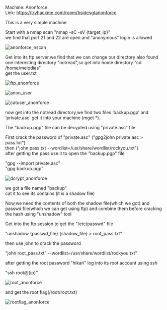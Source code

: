 Machine: Anonforce  
Link: https://tryhackme.com/room/bsidesgtanonforce  

This is a very simple machine  


Start with a nmap scan "nmap -sC -sV {target_ip}"  
we find that port 21 and 22 are open and "anonymous" login is allowed  

![anonforce_nscan](https://github.com/Debang5hu/ctf-writeups/assets/114200360/495fe0ad-f36a-45e0-b109-4a6a47b672a7)

Get into its ftp server,we find that we can change our directory also found one interesting directory "notread",so get into home directory "cd /home/melodias"  
get the user.txt  

![ftp_anonforce](https://github.com/Debang5hu/ctf-writeups/assets/114200360/33098601-de9e-4e90-aed6-c80379a44d51)

![anon_user](https://github.com/Debang5hu/ctf-writeups/assets/114200360/ab13fa98-afb3-4ed2-a425-2ec5db0d8c07)

![catuser_anonforce](https://github.com/Debang5hu/ctf-writeups/assets/114200360/5b29cf68-c50f-4710-bf91-a61a9aa12068)

now get into the notread directory,we find two files ‘backup.pgp’ and ‘private.asc’ get it into your machine (mget *).  

The "backup.pgp" file can be decypted using "private.asc" file

First crack the password of "private.asc" ("gpg2john private.asc > pass.txt")  
then ("john pass.txt --wordlist=/usr/share/wordlist/rockyou.txt")  
after getting the pass use it to open the "backup.pgp" file  

"gpg --import private.asc"  
"gpg backup.pgp"  

![dcrypt_anonforce](https://github.com/Debang5hu/ctf-writeups/assets/114200360/ba1f0efb-9abc-444e-9a95-e309cb16a6aa)

we got a file named "backup"  
cat it to see its contains (it is a shadow file)  


Now,we need the contents of both the shadow file(which we got) and passwd file(which we can get using ftp) and combine them before cracking the hash using "unshadow" tool  

Get into the ftp session to get the "/etc/passwd" file  

"unshadow {passwd_file} {shadow_file} > root_pass.txt"  

then use john to crack the password  

"john root_pass.txt" --wordlist=/usr/share/wordlist/rockyou.txt"  

after getting the root password "hikari" log into its root account using ssh  

"ssh root@{ip}"

![root_anonforce](https://github.com/Debang5hu/ctf-writeups/assets/114200360/4d46d333-3daa-4886-8447-f5fda9f6452d)

and get the root flag(/root/root.txt)  

![rootflag_anonforce](https://github.com/Debang5hu/ctf-writeups/assets/114200360/78fe18ca-ebe1-4ac0-bc53-29f56b165ca1)
